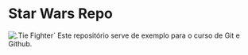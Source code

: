 # Star Wars Repo
![.Tie Fighter](Tie_Fighter)´
Este repositório serve de exemplo para o curso de Git e Github.

